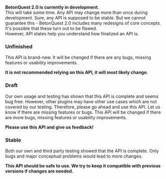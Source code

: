 **BetonQuest 2.0 is currently in development.**  
This will take some time. Any API may change more than once during development.
Sure, any API is supposed to be stable. But we cannot guarantee this - BetonQuest 2.0 includes many redesigns
of core concepts. It's possible that these turn out to be flawed.  
However, API states help you understand how finalized an API is.

<h3> Unfinished </h3>
This API is brand-new.
It will be changed if there are any bugs, missing features or usability improvements.

**It is not recommended relying on this API, it will most likely change.**

<h3> Draft </h3>
Our own usage and testing has shown that this API is complete and seems bug free.
However, other plugins may have other use cases which are not covered by our testing.
Therefore, please go ahead and use this API. Let us know if there are missing features or bugs.
This API will be changed if there are more bugs, missing features or usability improvements.

**Please use this API and give us feedback!**

<h3> Stable </h3>
Both our own and third party testing showed that the API is complete.
Only bugs and major conceptual problems would lead to more changes.

**This API should be safe to use. We try to keep it compatible with previous versions if changes are needed.**
